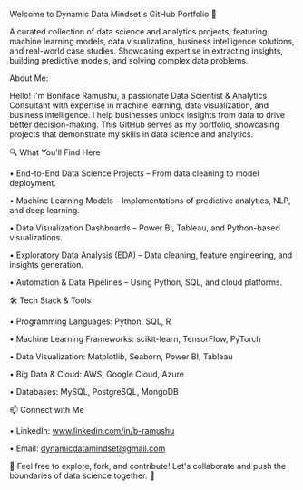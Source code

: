 Welcome to Dynamic Data Mindset's GitHub Portfolio 🚀

A curated collection of data science and analytics projects, featuring machine learning models, data visualization, business intelligence solutions, and real-world case studies. Showcasing expertise in extracting insights, building predictive models, and solving complex data problems.

About Me:

Hello! I'm Boniface Ramushu, a passionate Data Scientist & Analytics Consultant with expertise in machine learning, data visualization, and business intelligence. I help businesses unlock insights from data to drive better decision-making. This GitHub serves as my portfolio, showcasing projects that demonstrate my skills in data science and analytics.

🔍 What You'll Find Here

•	End-to-End Data Science Projects – From data cleaning to model deployment.

•	Machine Learning Models – Implementations of predictive analytics, NLP, and deep learning.

•	Data Visualization Dashboards – Power BI, Tableau, and Python-based visualizations.

•	Exploratory Data Analysis (EDA) – Data cleaning, feature engineering, and insights generation.

•	Automation & Data Pipelines – Using Python, SQL, and cloud platforms.

🛠️ Tech Stack & Tools

•	Programming Languages: Python, SQL, R

•	Machine Learning Frameworks: scikit-learn, TensorFlow, PyTorch

•	Data Visualization: Matplotlib, Seaborn, Power BI, Tableau

•	Big Data & Cloud: AWS, Google Cloud, Azure

•	Databases: MySQL, PostgreSQL, MongoDB

📫 Connect with Me

•	LinkedIn: www.linkedin.com/in/b-ramushu

•	Email: dynamicdatamindset@gmail.com


📌 Feel free to explore, fork, and contribute! Let's collaborate and push the boundaries of data science together. 🚀

